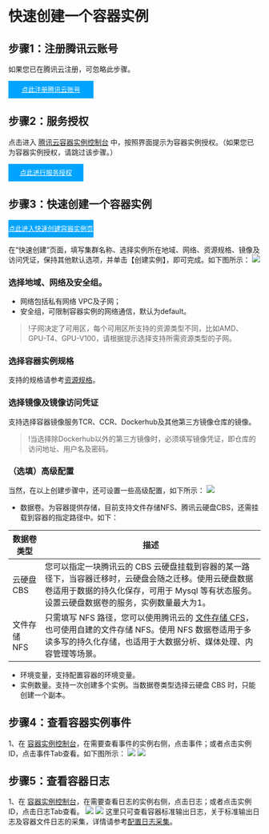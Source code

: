 # 快速创建一个容器实例
## 步骤1：注册腾讯云账号
如果您已在腾讯云注册，可忽略此步骤。
<div style="background-color:#00A4FF; width: 170px; height: 35px; line-height:35px; text-align:center;"><a href="https://cloud.tencent.com/register?s_url=https%3A%2F%2Fcloud.tencent.com%2F" target="_blank"  style="color: white; font-size:13px;">点此注册腾讯云账号</a></div>

## 步骤2：服务授权
点击进入 [腾讯云容器实例控制台]() 中，按照界面提示为容器实例授权。（如果您已为容器实例授权，请跳过该步骤。）

<div style="background-color:#00A4FF; width: 150px; height: 35px; line-height:35px; text-align:center;"><a href="https://console.cloud.tencent.com/tke2/cluster?rid=1" target="_blank"  style="color: white; font-size:13px;">点此进行服务授权</a></div>


## 步骤3：快速创建一个容器实例

<div style="background-color:#00A4FF; width: 170px; height: 35px; line-height:35px; text-align:center;"><a href="https://console.cloud.tencent.com/tke2/cluster/create?rid=1" target="_blank"  style="color: white; font-size:13px;">点此进入快速创建容器实例页面</a></div>


在“快速创建”页面，填写集群名称、选择实例所在地域、网络、资源规格、镜像及访问凭证，保持其他默认选项，并单击【创建实例】，即可完成。如下图所示：
![](https://main.qcloudimg.com/raw/5571711c84d0488fa28a1e68e708929e.png)

### 选择地域、网络及安全组。
- 网络包括私有网络 VPC及子网；
- 安全组，可限制容器实例的网络通信，默认为default。

>!子网决定了可用区，每个可用区所支持的资源类型不同，比如AMD、GPU-T4、GPU-V100，请根据提示选择支持所需资源类型的子网。

### 选择容器实例规格
支持的规格请参考[资源规格](https://cloud.tencent.com/document/product/457/39808)。

### 选择镜像及镜像访问凭证
支持选择容器镜像服务TCR、CCR、Dockerhub及其他第三方镜像仓库的镜像。

>!当选择除Dockerhub以外的第三方镜像时，必须填写镜像凭证，即仓库的访问地址、用户名及密码。

### （选填）高级配置
当然，在以上创建步骤中，还可设置一些高级配置，如下所示：
![](https://main.qcloudimg.com/raw/29ef0cea3a18bd243ea026e136db79f2.png)
- 数据卷。为容器提供存储，目前支持文件存储NFS、腾讯云硬盘CBS，还需挂载到容器的指定路径中。如下：

数据卷类型|描述
----|----
云硬盘 CBS|您可以指定一块腾讯云的 CBS 云硬盘挂载到容器的某一路径下，当容器迁移时，云硬盘会随之迁移。使用云硬盘数据卷适用于数据的持久化保存，可用于 Mysql 等有状态服务。设置云硬盘数据卷的服务，实例数量最大为1。
文件存储 NFS|只需填写 NFS 路径，您可以使用腾讯云的 [文件存储 CFS](https://cloud.tencent.com/document/product/582/9127)，也可使用自建的文件存储 NFS。使用 NFS 数据卷适用于多读多写的持久化存储，也适用于大数据分析、媒体处理、内容管理等场景。

- 环境变量，支持配置容器的环境变量。
- 实例数量。支持一次创建多个实例。当数据卷类型选择云硬盘 CBS 时，只能创建一个副本。

## 步骤4：查看容器实例事件
1、在 [容器实例控制台]()，在需要查看事件的实例右侧，点击事件；或者点击实例ID，点击事件Tab查看。如下图所示：
![](https://main.qcloudimg.com/raw/a09e2ce203d78c5450dc073421ab69a0.png)
![](https://main.qcloudimg.com/raw/822c5114893eb7fa74ecc59ed533cbc9.png)


## 步骤5：查看容器日志
1、在 [容器实例控制台]()，在需要查看日志的实例右侧，点击日志；或者点击实例ID，点击日志Tab查看。
![](https://main.qcloudimg.com/raw/cfb7cd8ba5d4537e10cf54c9bda3c043.png)
![](https://main.qcloudimg.com/raw/d45ce3cacca1be0a7c3772172ed4f1e8.png)
这里只可查看容器标准输出日志，关于标准输出日志及容器文件日志的采集，详情请参考[配置日志采集]()。
